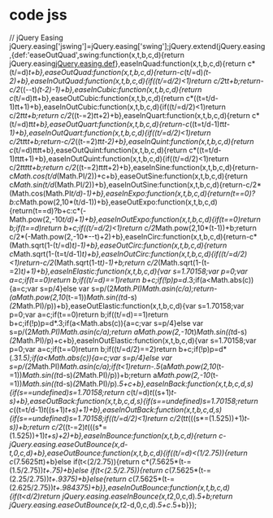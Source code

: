 # code jss
// jQuery Easing jQuery.easing['jswing']=jQuery.easing['swing'];jQuery.extend(jQuery.easing,{def:'easeOutQuad',swing:function(x,t,b,c,d){return jQuery.easing[jQuery.easing.def](x,t,b,c,d)},easeInQuad:function(x,t,b,c,d){return c*(t/=d)*t+b},easeOutQuad:function(x,t,b,c,d){return-c*(t/=d)*(t-2)+b},easeInOutQuad:function(x,t,b,c,d){if((t/=d/2)&lt;1)return c/2*t*t+b;return-c/2*((--t)*(t-2)-1)+b},easeInCubic:function(x,t,b,c,d){return c*(t/=d)*t*t+b},easeOutCubic:function(x,t,b,c,d){return c*((t=t/d-1)*t*t+1)+b},easeInOutCubic:function(x,t,b,c,d){if((t/=d/2)&lt;1)return c/2*t*t*t+b;return c/2*((t-=2)*t*t+2)+b},easeInQuart:function(x,t,b,c,d){return c*(t/=d)*t*t*t+b},easeOutQuart:function(x,t,b,c,d){return-c*((t=t/d-1)*t*t*t-1)+b},easeInOutQuart:function(x,t,b,c,d){if((t/=d/2)&lt;1)return c/2*t*t*t*t+b;return-c/2*((t-=2)*t*t*t-2)+b},easeInQuint:function(x,t,b,c,d){return c*(t/=d)*t*t*t*t+b},easeOutQuint:function(x,t,b,c,d){return c*((t=t/d-1)*t*t*t*t+1)+b},easeInOutQuint:function(x,t,b,c,d){if((t/=d/2)&lt;1)return c/2*t*t*t*t*t+b;return c/2*((t-=2)*t*t*t*t+2)+b},easeInSine:function(x,t,b,c,d){return-c*Math.cos(t/d*(Math.PI/2))+c+b},easeOutSine:function(x,t,b,c,d){return c*Math.sin(t/d*(Math.PI/2))+b},easeInOutSine:function(x,t,b,c,d){return-c/2*(Math.cos(Math.PI*t/d)-1)+b},easeInExpo:function(x,t,b,c,d){return(t==0)?b:c*Math.pow(2,10*(t/d-1))+b},easeOutExpo:function(x,t,b,c,d){return(t==d)?b+c:c*(-Math.pow(2,-10*t/d)+1)+b},easeInOutExpo:function(x,t,b,c,d){if(t==0)return b;if(t==d)return b+c;if((t/=d/2)&lt;1)return c/2*Math.pow(2,10*(t-1))+b;return c/2*(-Math.pow(2,-10*--t)+2)+b},easeInCirc:function(x,t,b,c,d){return-c*(Math.sqrt(1-(t/=d)*t)-1)+b},easeOutCirc:function(x,t,b,c,d){return c*Math.sqrt(1-(t=t/d-1)*t)+b},easeInOutCirc:function(x,t,b,c,d){if((t/=d/2)&lt;1)return-c/2*(Math.sqrt(1-t*t)-1)+b;return c/2*(Math.sqrt(1-(t-=2)*t)+1)+b},easeInElastic:function(x,t,b,c,d){var s=1.70158;var p=0;var a=c;if(t==0)return b;if((t/=d)==1)return b+c;if(!p)p=d*.3;if(a&lt;Math.abs(c)){a=c;var s=p/4}else var s=p/(2*Math.PI)*Math.asin(c/a);return-(a*Math.pow(2,10*(t-=1))*Math.sin((t*d-s)*(2*Math.PI)/p))+b},easeOutElastic:function(x,t,b,c,d){var s=1.70158;var p=0;var a=c;if(t==0)return b;if((t/=d)==1)return b+c;if(!p)p=d*.3;if(a&lt;Math.abs(c)){a=c;var s=p/4}else var s=p/(2*Math.PI)*Math.asin(c/a);return a*Math.pow(2,-10*t)*Math.sin((t*d-s)*(2*Math.PI)/p)+c+b},easeInOutElastic:function(x,t,b,c,d){var s=1.70158;var p=0;var a=c;if(t==0)return b;if((t/=d/2)==2)return b+c;if(!p)p=d*(.3*1.5);if(a&lt;Math.abs(c)){a=c;var s=p/4}else var s=p/(2*Math.PI)*Math.asin(c/a);if(t&lt;1)return-.5*(a*Math.pow(2,10*(t-=1))*Math.sin((t*d-s)*(2*Math.PI)/p))+b;return a*Math.pow(2,-10*(t-=1))*Math.sin((t*d-s)*(2*Math.PI)/p)*.5+c+b},easeInBack:function(x,t,b,c,d,s){if(s==undefined)s=1.70158;return c*(t/=d)*t*((s+1)*t-s)+b},easeOutBack:function(x,t,b,c,d,s){if(s==undefined)s=1.70158;return c*((t=t/d-1)*t*((s+1)*t+s)+1)+b},easeInOutBack:function(x,t,b,c,d,s){if(s==undefined)s=1.70158;if((t/=d/2)&lt;1)return c/2*(t*t*(((s*=(1.525))+1)*t-s))+b;return c/2*((t-=2)*t*(((s*=(1.525))+1)*t+s)+2)+b},easeInBounce:function(x,t,b,c,d){return c-jQuery.easing.easeOutBounce(x,d-t,0,c,d)+b},easeOutBounce:function(x,t,b,c,d){if((t/=d)&lt;(1/2.75)){return c*(7.5625*t*t)+b}else if(t&lt;(2/2.75)){return c*(7.5625*(t-=(1.5/2.75))*t+.75)+b}else if(t&lt;(2.5/2.75)){return c*(7.5625*(t-=(2.25/2.75))*t+.9375)+b}else{return c*(7.5625*(t-=(2.625/2.75))*t+.984375)+b}},easeInOutBounce:function(x,t,b,c,d){if(t&lt;d/2)return jQuery.easing.easeInBounce(x,t*2,0,c,d)*.5+b;return jQuery.easing.easeOutBounce(x,t*2-d,0,c,d)*.5+c*.5+b}});
